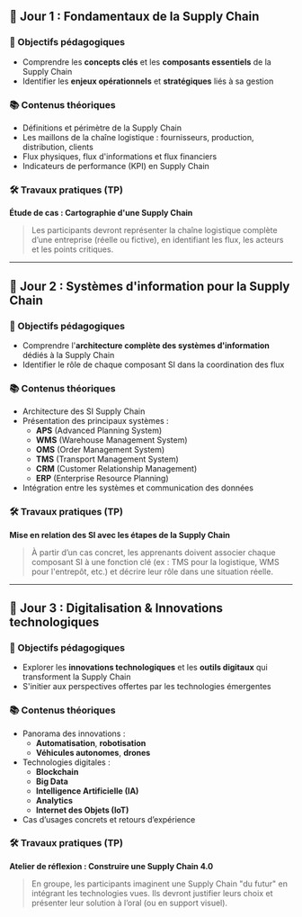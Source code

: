 ## 📅 **Jour 1 : Fondamentaux de la Supply Chain**

### 🎯 Objectifs pédagogiques
- Comprendre les **concepts clés** et les **composants essentiels** de la Supply Chain  
- Identifier les **enjeux opérationnels** et **stratégiques** liés à sa gestion

### 📚 Contenus théoriques
- Définitions et périmètre de la Supply Chain  
- Les maillons de la chaîne logistique : fournisseurs, production, distribution, clients  
- Flux physiques, flux d'informations et flux financiers  
- Indicateurs de performance (KPI) en Supply Chain

### 🛠️ **Travaux pratiques (TP)**
**Étude de cas : Cartographie d'une Supply Chain**
> Les participants devront représenter la chaîne logistique complète d’une entreprise (réelle ou fictive), en identifiant les flux, les acteurs et les points critiques.

---

## 📅 **Jour 2 : Systèmes d'information pour la Supply Chain**

### 🎯 Objectifs pédagogiques
- Comprendre l'**architecture complète des systèmes d'information** dédiés à la Supply Chain  
- Identifier le rôle de chaque composant SI dans la coordination des flux

### 📚 Contenus théoriques
- Architecture des SI Supply Chain  
- Présentation des principaux systèmes :
  - **APS** (Advanced Planning System)  
  - **WMS** (Warehouse Management System)  
  - **OMS** (Order Management System)  
  - **TMS** (Transport Management System)  
  - **CRM** (Customer Relationship Management)  
  - **ERP** (Enterprise Resource Planning)  
- Intégration entre les systèmes et communication des données

### 🛠️ **Travaux pratiques (TP)**
**Mise en relation des SI avec les étapes de la Supply Chain**
> À partir d’un cas concret, les apprenants doivent associer chaque composant SI à une fonction clé (ex : TMS pour la logistique, WMS pour l'entrepôt, etc.) et décrire leur rôle dans une situation réelle.

---

## 📅 **Jour 3 : Digitalisation & Innovations technologiques**

### 🎯 Objectifs pédagogiques
- Explorer les **innovations technologiques** et les **outils digitaux** qui transforment la Supply Chain  
- S'initier aux perspectives offertes par les technologies émergentes

### 📚 Contenus théoriques
- Panorama des innovations :
  - **Automatisation**, **robotisation**  
  - **Véhicules autonomes**, **drones**  
- Technologies digitales :
  - **Blockchain**  
  - **Big Data**  
  - **Intelligence Artificielle (IA)**  
  - **Analytics**  
  - **Internet des Objets (IoT)**  
- Cas d’usages concrets et retours d’expérience

### 🛠️ **Travaux pratiques (TP)**
**Atelier de réflexion : Construire une Supply Chain 4.0**
> En groupe, les participants imaginent une Supply Chain "du futur" en intégrant les technologies vues. Ils devront justifier leurs choix et présenter leur solution à l’oral (ou en support visuel).
